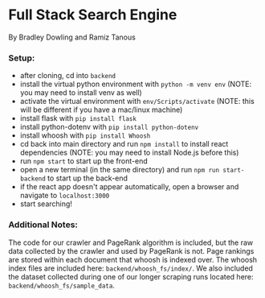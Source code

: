 # Full Stack Search Engine
By Bradley Dowling and Ramiz Tanous
### Setup:
- after cloning, cd into `backend`
- install the virtual python environment with `python -m venv env` (NOTE: you may need to install venv as well)
- activate the virtual environment with `env/Scripts/activate` (NOTE: this will be different if you have a mac/linux machine)
- install flask with `pip install flask`
- install python-dotenv with `pip install python-dotenv`
- install whoosh with `pip install Whoosh`
- cd back into main directory and run `npm install` to install react dependencies (NOTE: you may need to install Node.js before this)
- run `npm start` to start up the front-end
- open a new terminal (in the same directory) and run `npm run start-backend` to start up the back-end
- if the react app doesn't appear automatically, open a browser and navigate to `localhost:3000`
- start searching!

### Additional Notes:
The code for our crawler and PageRank algorithm is included, but the raw data collected by the crawler and used by PageRank is not. Page rankings are stored within each document that whoosh is indexed over. The whoosh index files are included here: `backend/whoosh_fs/index/`. We also included the dataset collected during one of our longer scraping runs located here: `backend/whoosh_fs/sample_data`.
